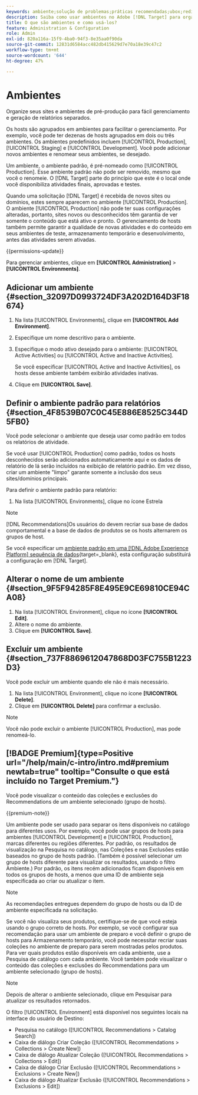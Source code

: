```yaml
---
keywords: ambiente;solução de problemas;práticas recomendadas;ubox;redireciona;redirecionar;lista de permissões;lista negra;incluir na lista de bloqueios;incluir na lista de permissões
description: Saiba como usar ambientes no Adobe [!DNL Target] para organizar seus sites e ambientes de pré-produção para facilitar o gerenciamento e os relatórios separados.
title: O que são ambientes e como usá-los?
feature: Administration & Configuration
role: Admin
exl-id: 820a116a-15f9-4ba0-94f3-8e35aa0f90da
source-git-commit: 12831d6584acc482db415629d7e70a18e39c47c2
workflow-type: tm+mt
source-wordcount: '644'
ht-degree: 47%

---
```


# Ambientes

Organize seus sites e ambientes de pré-produção para fácil gerenciamento e geração de relatórios separados.

Os hosts são agrupados em ambientes para facilitar o gerenciamento. Por exemplo, você pode ter dezenas de hosts agrupados em dois ou três ambientes. Os ambientes predefinidos incluem [!UICONTROL Production], [!UICONTROL Staging] e [!UICONTROL Development]. Você pode adicionar novos ambientes e renomear seus ambientes, se desejado.

Um ambiente, o ambiente padrão, é pré-nomeado como [!UICONTROL Production]. Esse ambiente padrão não pode ser removido, mesmo que você o renomeie. O [!DNL Target] parte do princípio que este é o local onde você disponibiliza atividades finais, aprovadas e testes.

Quando uma solicitação [!DNL Target] é recebida de novos sites ou domínios, estes sempre aparecem no ambiente [!UICONTROL Production]. O ambiente [!UICONTROL Production] não pode ter suas configurações alteradas, portanto, sites novos ou desconhecidos têm garantia de ver somente o conteúdo que está ativo e pronto. O gerenciamento de hosts também permite garantir a qualidade de novas atividades e do conteúdo em seus ambientes de teste, armazenamento temporário e desenvolvimento, antes das atividades serem ativadas.

{{permissions-update}}

Para gerenciar ambientes, clique em **[!UICONTROL Administration]** > **[!UICONTROL Environments]**.

## Adicionar um ambiente {#section_32097D0993724DF3A202D164D3F18674}

1. Na lista [!UICONTROL Environments], clique em **[!UICONTROL Add Environment]**.
1. Especifique um nome descritivo para o ambiente.
1. Especifique o modo ativo desejado para o ambiente: [!UICONTROL Active Activities] ou [!UICONTROL Active and Inactive Activities].

   Se você especificar [!UICONTROL Active and Inactive Activities], os hosts desse ambiente também exibirão atividades inativas.

1. Clique em **[!UICONTROL Save]**.

## Definir o ambiente padrão para relatórios {#section_4F8539B07C0C45E886E8525C344D5FB0}

Você pode selecionar o ambiente que deseja usar como padrão em todos os relatórios de atividade.

Se você usar [!UICONTROL Production] como padrão, todos os hosts desconhecidos serão adicionados automaticamente aqui e os dados de relatório de lá serão incluídos na exibição de relatório padrão. Em vez disso, criar um ambiente &quot;limpo&quot; garante somente a inclusão dos seus sites/domínios principais.

Para definir o ambiente padrão para relatório:

1. Na lista [!UICONTROL Environments], clique no ícone Estrela

>[!NOTE]
>
>[!DNL Recommendations]Os usuários do devem recriar sua base de dados comportamental e a base de dados de produtos se os hosts alternarem os grupos de host.
>
>Se você especificar um [ambiente padrão em uma [!DNL Adobe Experience Platform] sequência de dados](https://experienceleague.adobe.com/docs/experience-platform/datastreams/configure.html?lang=pt-BR#target){target=_blank}, esta configuração substituirá a configuração em [!DNL Target].

## Alterar o nome de um ambiente {#section_9F5F94285F8E495E9CE69810CE94CA08}

1. Na lista [!UICONTROL Environment], clique no ícone **[!UICONTROL Edit]**.
1. Altere o nome do ambiente.
1. Clique em **[!UICONTROL Save]**.

## Excluir um ambiente {#section_737F8869612047868D03FC755B1223D3}

Você pode excluir um ambiente quando ele não é mais necessário.

1. Na lista [!UICONTROL Environment], clique no ícone **[!UICONTROL Delete]**.
1. Clique em **[!UICONTROL Delete]** para confirmar a exclusão.

>[!NOTE]
>
>Você não pode excluir o ambiente [!UICONTROL Production], mas pode renomeá-lo.

## [!BADGE Premium]{type=Positive url="/help/main/c-intro/intro.md#premium newtab=true" tooltip="Consulte o que está incluído no Target Premium."}

Você pode visualizar o conteúdo das coleções e exclusões do Recommendations de um ambiente selecionado (grupo de hosts).

{{premium-note}}

Um ambiente pode ser usado para separar os itens disponíveis no catálogo para diferentes usos. Por exemplo, você pode usar grupos de hosts para ambientes [!UICONTROL Development] e [!UICONTROL Production], marcas diferentes ou regiões diferentes. Por padrão, os resultados de visualização na Pesquisa no catálogo, nas Coleções e nas Exclusões estão baseados no grupo de hosts padrão. (Também é possível selecionar um grupo de hosts diferente para visualizar os resultados, usando o filtro Ambiente.) Por padrão, os itens recém adicionados ficam disponíveis em todos os grupos de hosts, a menos que uma ID de ambiente seja especificada ao criar ou atualizar o item.

>[!NOTE]
>
>As recomendações entregues dependem do grupo de hosts ou da ID de ambiente especificada na solicitação.


Se você não visualiza seus produtos, certifique-se de que você esteja usando o grupo correto de hosts. Por exemplo, se você configurar sua recomendação para usar um ambiente de preparo e você definir o grupo de hosts para Armazenamento temporário, você pode necessitar recriar suas coleções no ambiente de preparo para serem mostradas pelos produtos. Para ver quais produtos estão disponíveis em cada ambiente, use a Pesquisa de catálogo com cada ambiente. Você também pode visualizar o conteúdo das coleções e exclusões do Recommendations para um ambiente selecionado (grupo de hosts).

>[!NOTE]
>Depois de alterar o ambiente selecionado, clique em Pesquisar para atualizar os resultados retornados.

O filtro [!UICONTROL Environment] está disponível nos seguintes locais na interface do usuário de Destino:

* Pesquisa no catálogo ([!UICONTROL Recommendations > Catalog Search])
* Caixa de diálogo Criar Coleção ([!UICONTROL Recommendations > Collections > Create New])
* Caixa de diálogo Atualizar Coleção ([!UICONTROL Recommendations > Collections > Edit])
* Caixa de diálogo Criar Exclusão ([!UICONTROL Recommendations > Exclusions > Create New])
* Caixa de diálogo Atualizar Exclusão ([!UICONTROL Recommendations > Exclusions > Edit])
